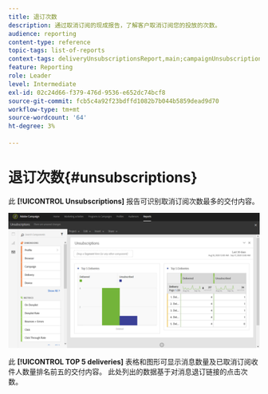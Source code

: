 ```yaml
---
title: 退订次数
description: 通过取消订阅的现成报告，了解客户取消订阅您的投放的次数。
audience: reporting
content-type: reference
topic-tags: list-of-reports
context-tags: deliveryUnsubscriptionsReport,main;campaignUnsubscriptionsReport,main;programUnsubscriptionsReport,main
feature: Reporting
role: Leader
level: Intermediate
exl-id: 02c24d66-f379-476d-9536-e652dc74bcf8
source-git-commit: fcb5c4a92f23bdffd1082b7b044b5859dead9d70
workflow-type: tm+mt
source-wordcount: '64'
ht-degree: 3%

---
```


# 退订次数{#unsubscriptions}

此 **[!UICONTROL Unsubscriptions]** 报告可识别取消订阅次数最多的交付内容。

![](assets/delivery_reports_unsub.png)

此 **[!UICONTROL TOP 5 deliveries]** 表格和图形可显示消息数量及已取消订阅收件人数量排名前五的交付内容。 此处列出的数据基于对消息退订链接的点击次数。
